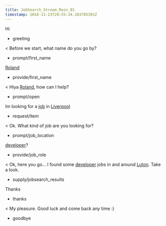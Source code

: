 ```yaml
---
title: JobSearch_Stream_Main_01
timestamp: 2016-11-23T20:55:34.103785391Z
---
```

Hi
* greeting

< Before we start, what name do you go by?
* prompt/first_name

[Roland](first_name)
* provide/first_name

< Hiya [Roland](first_name), how can I help?
* prompt/open

Im looking for a [job](item_type) in [Liverpool](location)
* request/item

< Ok. What kind of job are you looking for?
* prompt/job_location

[developer](jobrole)?
* provide/job_role

< Ok, here you go...  I found some [developer](jobrole) jobs in and around [Luton](location). Take a look.
* supply/jobsearch_results

Thanks
* thanks

< My pleasure. Good luck and come back any time :)
* goodbye
